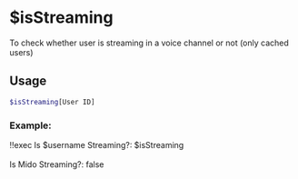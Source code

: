 # $isStreaming

To check whether user is streaming in a voice channel or not (only cached users)

## Usage

```bash
$isStreaming[User ID]
```

### Example:
<discord-messages>
          <discord-message :bot="false" role-color="#ffcc9a" author="Member">
        !!exec Is $username Streaming?: $isStreaming<br><br>
          </discord-message>
          <discord-message :bot="true" role-color="#0099ff" author="Custom Command" avatar="https://media.discordapp.net/avatars/725721249652670555/781224f90c3b841ba5b40678e032f74a.webp">
        Is Mido Streaming?: false
        </discord-message>
</discord-messages>